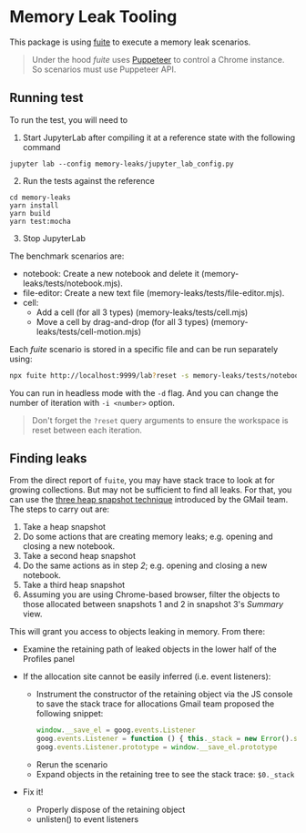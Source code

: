 # Memory Leak Tooling

This package is using [fuite](https://github.com/nolanlawson/fuite) to execute a memory leak scenarios.

> Under the hood _fuite_ uses [Puppeteer](https://pptr.dev/) to control a Chrome instance. So scenarios must use Puppeteer API.

## Running test

To run the test, you will need to

1. Start JupyterLab after compiling it at a reference state with the following command

```
jupyter lab --config memory-leaks/jupyter_lab_config.py
```

2. Run the tests against the reference

```
cd memory-leaks
yarn install
yarn build
yarn test:mocha
```

3. Stop JupyterLab

The benchmark scenarios are:

- notebook: Create a new notebook and delete it (memory-leaks/tests/notebook.mjs).
- file-editor: Create a new text file (memory-leaks/tests/file-editor.mjs).
- cell:
  - Add a cell (for all 3 types) (memory-leaks/tests/cell.mjs)
  - Move a cell by drag-and-drop (for all 3 types) (memory-leaks/tests/cell-motion.mjs)

Each _fuite_ scenario is stored in a specific file and can be run separately
using:

```sh
npx fuite http://localhost:9999/lab?reset -s memory-leaks/tests/notebook.mjs
```

You can run in headless mode with the `-d` flag. And you can change the number
of iteration with `-i <number>` option.

> Don't forget the `?reset` query arguments to ensure the workspace is reset between each iteration.

## Finding leaks

From the direct report of `fuite`, you may have stack trace to look at for growing collections. But
may not be sufficient to find all leaks. For that, you can use the 
[three heap snapshot technique](https://docs.google.com/presentation/d/1wUVmf78gG-ra5aOxvTfYdiLkdGaR9OhXRnOlIcEmu2s)
introduced by the GMail team. The steps to carry out are:

1. Take a heap snapshot
2. Do some actions that are creating memory leaks; e.g. opening and closing a new notebook.
3. Take a second heap snapshot
4. Do the same actions as in step _2_; e.g. opening and closing a new notebook.
5. Take a third heap snapshot
6. Assuming you are using Chrome-based browser, filter the objects to those allocated between
   snapshots 1 and 2 in snapshot 3's _Summary_ view.

This will grant you access to objects leaking in memory. From there:

- Examine the retaining path of leaked objects in the lower half of the Profiles panel

- If the allocation site cannot be easily inferred (i.e. event listeners):
  - Instrument the constructor of the retaining object via the JS console to save the stack trace for allocations
    Gmail team proposed the following snippet:
    ```js
    window.__save_el = goog.events.Listener
    goog.events.Listener = function () { this._stack = new Error().stack;}
    goog.events.Listener.prototype = window.__save_el.prototype
    ```
  - Rerun the scenario
  - Expand objects in the retaining tree to see the stack trace: `$0._stack`

- Fix it!
  - Properly dispose of the retaining object
  - unlisten() to event listeners
